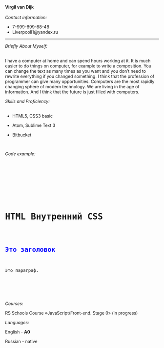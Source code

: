 <strong>Virgil van Dijk</Strong> <br><br>
<i>Contact information:</i><br>
<ul>
  <li>7-999-899-88-48</li>
  <li>Liverpooll1@yandex.ru</li>
</ul> <hr>
<i>Briefly About Myself:</i><br><br>
<p>I have a computer at home and can spend hours working at it. It is much easier to do things on computer, for example to write a composition. You can change the text as many times as you want and you don’t need to rewrite everything if you changed something.
I think that the profession of programmer can give many opportunities. Computers are the most rapidly changing sphere of modern technology. We are living in the age of information. And I think that the future is just filled with computers.
</p>

<i>Skills and Proficiency:</i><br><br>
<ul>
 <li><p>HTML5, CSS3 basic</p></li>
 <li><p>Atom, Sublime Text 3</p></li>
 <li><p>Bitbucket</p></li><br>
</ul>

<i>Code example:</i>
<pre>
<!DOCTYPE html>
<html>
<head>
<style>
body {
h2   {color: blue;}

</style>
</head>
<body>

<h1>HTML Внутренний CSS</h1>

<h2>Это заголовок</h2>
<p>Это параграф.</p>

</body>
</html>
</pre>

<i>Courses:</i>

RS Schools Course «JavaScript/Front-end. Stage 0» (in progress)

<i>Languages:</i>
<p>English - <b>A0</b></p>
<p>Russian - native</p>
